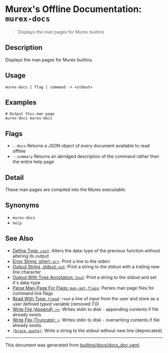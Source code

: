 # Murex's Offline Documentation: `murex-docs`

> Displays the man pages for Murex builtins

## Description

Displays the man pages for Murex builtins.

## Usage

```
murex-docs [ flag ] command -> <stdout>
```

## Examples

```
# Output this man page
murex-docs murex-docs
```

## Flags

* `--docs`
    Returns a JSON object of every document available to read offline
* `--summary`
    Returns an abridged description of the command rather than the entire help page

## Detail

These man pages are compiled into the Murex executable.

## Synonyms

* `murex-docs`
* `help`


## See Also

* [Define Type: `cast`](../commands/cast.md):
  Alters the data-type of the previous function without altering its output
* [Error String, strerr: `err`](../commands/err.md):
  Print a line to the stderr
* [Output String, stdout: `out`](../commands/out.md):
  Print a string to the stdout with a trailing new line character
* [Output With Type Annotation: `tout`](../commands/tout.md):
  Print a string to the stdout and set it's data-type
* [Parse Man-Page For Flags: `man-get-flags`](../commands/man-get-flags.md):
  Parses man page files for command line flags 
* [Read With Type: `tread`](../deprecated/tread.md):
  `read` a line of input from the user and store as a user defined *typed* variable (removed 7.0)
* [Write File (Append): `>>`](../parser/file-append.md):
  Writes stdin to disk - appending contents if file already exists
* [Write File (Truncate): `>`](../parser/file-truncate.md):
  Writes stdin to disk - overwriting contents if file already exists
* [`(brace quote)`](../parser/brace-quote-func.md):
  Write a string to the stdout without new line (deprecated)

<hr/>

This document was generated from [builtins/docs/docs_doc.yaml](https://github.com/lmorg/murex/blob/master/builtins/docs/docs_doc.yaml).